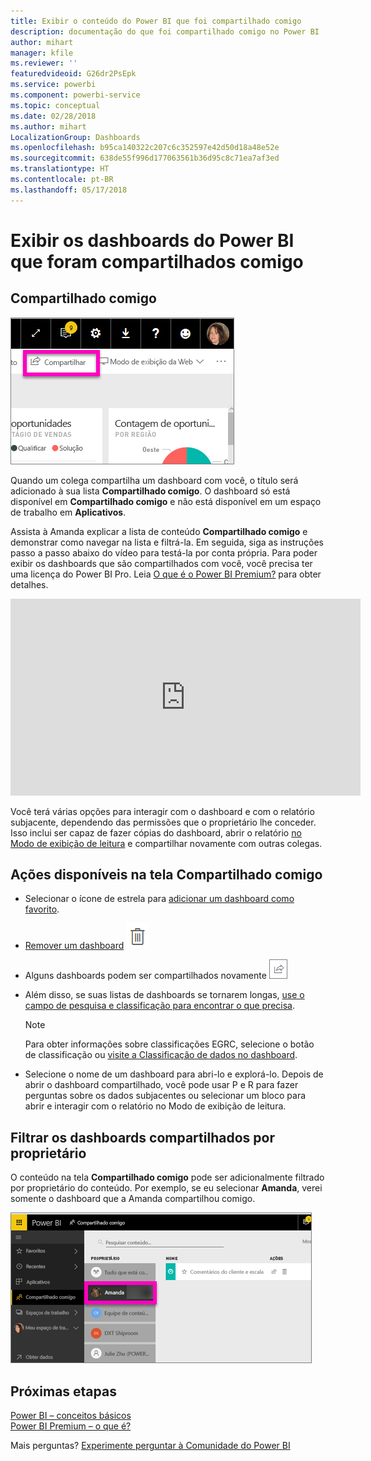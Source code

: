 ```yaml
---
title: Exibir o conteúdo do Power BI que foi compartilhado comigo
description: documentação do que foi compartilhado comigo no Power BI
author: mihart
manager: kfile
ms.reviewer: ''
featuredvideoid: G26dr2PsEpk
ms.service: powerbi
ms.component: powerbi-service
ms.topic: conceptual
ms.date: 02/28/2018
ms.author: mihart
LocalizationGroup: Dashboards
ms.openlocfilehash: b95ca140322c207c6c352597e42d50d18a48e52e
ms.sourcegitcommit: 638de55f996d177063561b36d95c8c71ea7af3ed
ms.translationtype: HT
ms.contentlocale: pt-BR
ms.lasthandoff: 05/17/2018
---
```

# <a name="display-the-power-bi-dashboards-that-have-been-shared-with-me"></a>Exibir os dashboards do Power BI que foram compartilhados comigo
## <a name="shared-with-me"></a>Compartilhado comigo
![Ícone Compartilhar](media/service-shared-with-me/power-bi-share-dash.png)

Quando um colega compartilha um dashboard com você, o título será adicionado à sua lista **Compartilhado comigo**. O dashboard só está disponível em **Compartilhado comigo** e não está disponível em um espaço de trabalho em **Aplicativos**.

Assista à Amanda explicar a lista de conteúdo **Compartilhado comigo** e demonstrar como navegar na lista e filtrá-la. Em seguida, siga as instruções passo a passo abaixo do vídeo para testá-la por conta própria. Para poder exibir os dashboards que são compartilhados com você, você precisa ter uma licença do Power BI Pro. Leia [O que é o Power BI Premium?](service-premium.md) para obter detalhes.

<iframe width="560" height="315" src="https://www.youtube.com/embed/G26dr2PsEpk" frameborder="0" allowfullscreen></iframe>

Você terá várias opções para interagir com o dashboard e com o relatório subjacente, dependendo das permissões que o proprietário lhe conceder. Isso inclui ser capaz de fazer cópias do dashboard, abrir o relatório [no Modo de exibição de leitura](service-reading-view-and-editing-view.md) e compartilhar novamente com outras colegas.

## <a name="actions-available-from-the-shared-with-me-screen"></a>Ações disponíveis na tela **Compartilhado comigo**
* Selecionar o ícone de estrela para [adicionar um dashboard como favorito](service-dashboard-favorite.md).
* [Remover um dashboard](service-delete.md)  ![ícone de lixeira](media/service-shared-with-me/power-bi-delete-icon.png)
* Alguns dashboards podem ser compartilhados novamente  ![ícone compartilhar](media/service-shared-with-me/power-bi-share-icon-new.png)
* Além disso, se suas listas de dashboards se tornarem longas, [use o campo de pesquisa e classificação para encontrar o que precisa](service-navigation-search-filter-sort.md).
  
  > [!NOTE]
  > Para obter informações sobre classificações EGRC, selecione o botão de classificação ou [visite a Classificação de dados no dashboard](service-data-classification.md).
  > 
  > 
* Selecione o nome de um dashboard para abri-lo e explorá-lo. Depois de abrir o dashboard compartilhado, você pode usar P e R para fazer perguntas sobre os dados subjacentes ou selecionar um bloco para abrir e interagir com o relatório no Modo de exibição de leitura.

## <a name="filter-shared-dashboards-by-owner"></a>Filtrar os dashboards compartilhados por proprietário
O conteúdo na tela **Compartilhado comigo** pode ser adicionalmente filtrado por proprietário do conteúdo. Por exemplo, se eu selecionar **Amanda**, verei somente o dashboard que a Amanda compartilhou comigo.

![dashboard filtrado pelo proprietário](media/service-shared-with-me/power-bi-owner.png)

## <a name="next-steps"></a>Próximas etapas
[Power BI – conceitos básicos](service-basic-concepts.md)  
[Power BI Premium – o que é?](service-premium.md)  

Mais perguntas? [Experimente perguntar à Comunidade do Power BI](http://community.powerbi.com/)

